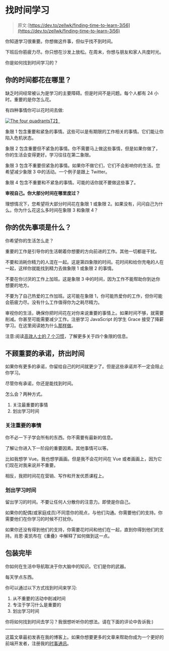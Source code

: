 # 找时间学习

> 原文:[https://dev.to/zellwk/finding-time-to-learn-3i56](https://dev.to/zellwk/finding-time-to-learn-3i56)

你知道学习很重要。你想做这件事，但似乎找不到时间。

下班后你筋疲力尽。你只想在沙发上放松。在周末，你想与朋友和家人共度时光。

你是如何找到时间学习的？

## 你的时间都花在哪里？

缺乏时间经常被认为是学习的主要障碍。但是时间不是问题。每个人都有 24 小时。重要的是你怎么花。

有四种事情你可以花时间去做:

[![The four quadrants](../Images/07da3d4bb200e605b834a2fef3d36049.png)T2】](https://res.cloudinary.com/practicaldev/image/fetch/s--bOVPlVpn--/c_limit%2Cf_auto%2Cfl_progressive%2Cq_auto%2Cw_880/https://zellwk.com/images/2018/finding-time/quadrants.jpg)

象限 1 包含重要和紧急的事情。这些可以是有期限的工作相关的事情。它们能让你陷入危机状态。

象限 2 包含重要但不紧急的事情。你不需要马上做这些事情，但是如果你做了，你的生活会变得更好。学习往往在第二象限。

象限 3 包含不重要但紧急的事情。如果你不做它们，它们不会影响你的生活。您希望减少象限 3 中的活动。一个例子是跟上 Twitter。

象限 4 包含不重要和不紧急的事情。可能的话你就不要做这些事了。

**审视自己。你大部分时间在哪里度过？**

理想情况下，您希望将大部分时间花在象限 1 或象限 2。如果没有，问问自己为什么。你为什么花这么多时间在象限 3 和象限 4？

## 你的优先事项是什么？

你希望你的生活怎么走？

重要的工作是引导你的生活朝着你想要的方向前进的工作。其他一切都是干扰。

不要和消耗你精力的人混在一起。这是第四象限的时间。花时间和给你充电的人在一起，这样你就能找到精力去做象限 1 或象限 2 的事情。

不要在你讨厌的工作上加班。这是象限 3 中的时间，因为工作不能帮助你到达你想要的地方。

不要为了自己热爱的工作加班。这可能在象限 1，你可能热爱你的工作，但你可能会筋疲力尽。没有什么工作值得你为之耗尽精力。

审视你的生活，确保你把时间花在对你来说重要的事情上。如果时间不够，就需要削减。你甚至可能需要减少工作。注册学习 JavaScript 的学生 Grace 接受了降薪学习。在这里阅读她为什么[那样做](https://medium.com/@graceaesnow/why-ive-taken-a-massive-pay-cut-to-study-front-end-design-development-91fd663a0dc6)。

注意:阅读[高效人士的 7 个习惯](https://www.amazon.com/Habits-Highly-Effective-People-Powerful-ebook/dp/B01069X4H0/ref=mt_kindle?_encoding=UTF8&me=)，了解更多关于四个象限的信息。

## 不顾重要的承诺，挤出时间

如果你有更多的承诺，你留给自己的时间就更少了。但是这些承诺并不一定会阻止你学习。

尽管你有承诺，你还是能找到时间。

怎么会？两种方式。

1.  关注最重要的事情
2.  划出学习时间

### 关注重要的事情

你不必一下子学会所有的东西。你不需要有最新的信息。

了解让你进入下一阶段的重要因素。其他事情可以等。

比如我想学 Vue。我也想学画画。但是我不会花时间在 Vue 或者画画上，因为它们现在对我来说并不重要。

相反，我把时间花在营销、写作和开发优质课程上。

### 划出学习时间

留出学习的时间。不要让任何人分散你的注意力。即使是你自己。

如果你的配偶(或家庭成员)不同意你的观点，与他们沟通。你需要他们的支持。你需要他们在你学习的时候不打扰你。

如果你还没有得到他们的支持，你需要花时间和他们在一起，直到你得到他们的支持。肖恩·麦凯布在《重叠》中解释了如何做到这一点。

## 包装完毕

你如何在生活中导航取决于你大脑中的知识。它们是你的武器。

每天学点东西。

你可以通过以下方式找到时间来学习:

1.  从不重要的活动中削减时间
2.  专注于学习什么是重要的
3.  划出学习时间

你将如何找到时间去学习？我很想听听你的想法。请在下面的评论中告诉我:)

* * *

这篇文章最初发表在我的博客上。如果你想要更多的文章来帮助你成为一个更好的前端开发者，注册我的[时事通讯](https://zellwk.com)。